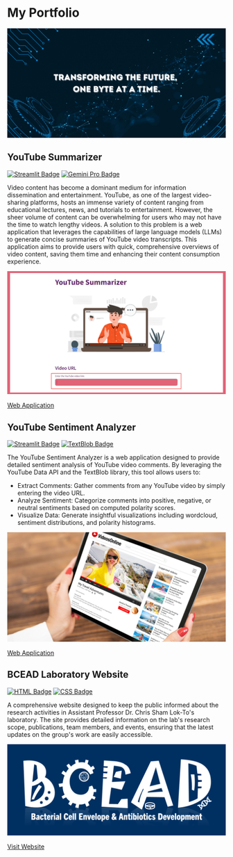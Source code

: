 # My Portfolio

![banner](/assets/img/profile_banner.jpg)


## YouTube Summarizer

<td>
  <a href=' '><img src="https://img.shields.io/badge/Streamlit-red" alt="Streamlit Badge"></a>
  <a href=' '><img src="https://img.shields.io/badge/GeminiPro-purple" alt="Gemini Pro Badge"></a> 
</td>

Video content has become a dominant medium for information dissemination and entertainment. YouTube, as one of the largest video-sharing platforms, hosts an immense variety of content ranging from educational lectures, news, and tutorials to entertainment. However, the sheer volume of content can be overwhelming for users who may not have the time to watch lengthy videos. A solution to this problem is a web application that leverages the capabilities of large language models (LLMs) to generate concise summaries of YouTube video transcripts. This application aims to provide users with quick, comprehensive overviews of video content, saving them time and enhancing their content consumption experience.

![youtube](/assets/img/yt_summarizer.png)

<a href="https://shihjen-youtube-summarizer-app-m6seph.streamlit.app/" class="button-link">Web Application</a>


## YouTube Sentiment Analyzer

<td>
  <a href=' '><img src="https://img.shields.io/badge/Streamlit-red" alt="Streamlit Badge"></a>
  <a href=' '><img src="https://img.shields.io/badge/TextBlob-blue" alt="TextBlob Badge"></a> 
</td>

The YouTube Sentiment Analyzer is a web application designed to provide detailed sentiment analysis of YouTube video comments. By leveraging the YouTube Data API and the TextBlob library, this tool allows users to:

- Extract Comments: Gather comments from any YouTube video by simply entering the video URL.
- Analyze Sentiment: Categorize comments into positive, negative, or neutral sentiments based on computed polarity scores.
- Visualize Data: Generate insightful visualizations including wordcloud, sentiment distributions, and polarity histograms.

![youtube](/assets/img/youtube.jpg)

<a href="https://shihjen-youtube-sentimentanalyzer-app-7ecszs.streamlit.app/" class="button-link">Web Application</a>

## BCEAD Laboratory Website

<td>
  <a href=' '><img src="https://img.shields.io/badge/HTML-e34c26" alt="HTML Badge"></a>
  <a href=' '><img src="https://img.shields.io/badge/CSS-blue" alt="CSS Badge"></a> 
</td>

A comprehensive website designed to keep the public informed about the research activities in Assistant Professor Dr. Chris Sham Lok-To's laboratory. The site provides detailed information on the lab's research scope, publications, team members, and events, ensuring that the latest updates on the group's work are easily accessible.

![BCEAD_Banner](/assets/img/bcead.png)

<a href="https://bcead.github.io/chris-sham-lab/" class="button-link">Visit Website</a>



